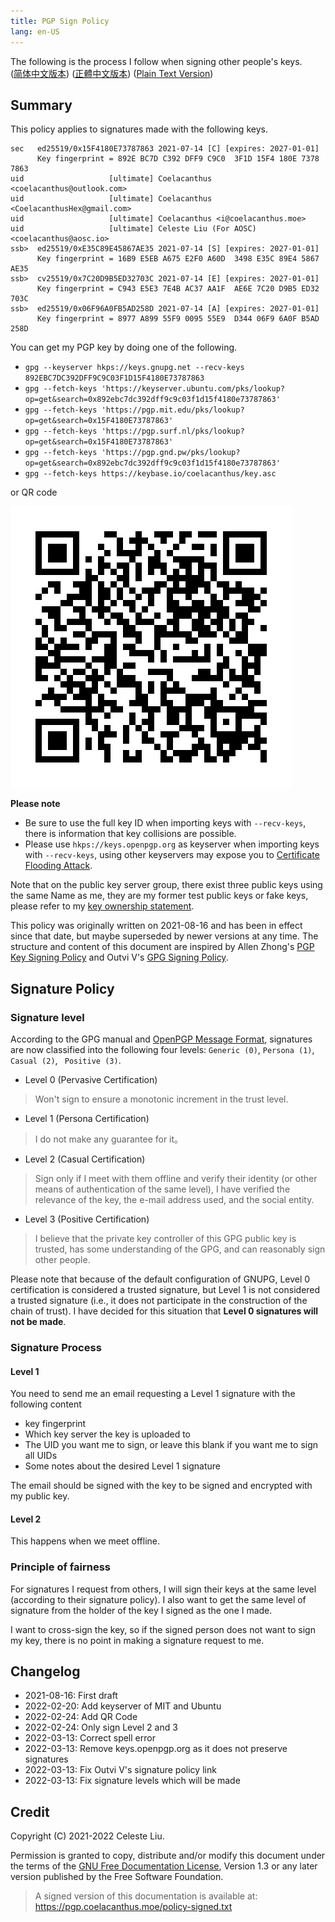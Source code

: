 ```yaml
---
title: PGP Sign Policy
lang: en-US
---
```


The following is the process I follow when signing other people's keys. \
([简体中文版本](./pgp-policy.zh-CN.html))
([正體中文版本](./pgp-policy.zh-TW.html))
([Plain Text Version](./policy.txt))

## Summary

This policy applies to signatures made with the following keys.
```
sec   ed25519/0x15F4180E73787863 2021-07-14 [C] [expires: 2027-01-01]
      Key fingerprint = 892E BC7D C392 DFF9 C9C0  3F1D 15F4 180E 7378 7863
uid                   [ultimate] Coelacanthus <coelacanthus@outlook.com>
uid                   [ultimate] Coelacanthus <CoelacanthusHex@gmail.com>
uid                   [ultimate] Coelacanthus <i@coelacanthus.moe>
uid                   [ultimate] Celeste Liu (For AOSC) <coelacanthus@aosc.io>
ssb>  ed25519/0xE35C89E45867AE35 2021-07-14 [S] [expires: 2027-01-01]
      Key fingerprint = 16B9 E5EB A675 E2F0 A60D  3498 E35C 89E4 5867 AE35
ssb>  cv25519/0x7C20D9B5ED32703C 2021-07-14 [E] [expires: 2027-01-01]
      Key fingerprint = C943 E5E3 7E4B AC37 AA1F  AE6E 7C20 D9B5 ED32 703C
ssb>  ed25519/0x06F96A0FB5AD258D 2021-07-14 [A] [expires: 2027-01-01]
      Key fingerprint = 8977 A899 55F9 0095 55E9  D344 06F9 6A0F B5AD 258D
```

You can get my PGP key by doing one of the following.

- `gpg --keyserver hkps://keys.gnupg.net --recv-keys 892EBC7DC392DFF9C9C03F1D15F4180E73787863`
- `gpg --fetch-keys 'https://keyserver.ubuntu.com/pks/lookup?op=get&search=0x892ebc7dc392dff9c9c03f1d15f4180e73787863'`
- `gpg --fetch-keys 'https://pgp.mit.edu/pks/lookup?op=get&search=0x15F4180E73787863'`
- `gpg --fetch-keys 'https://pgp.surf.nl/pks/lookup?op=get&search=0x15F4180E73787863'`
- `gpg --fetch-keys 'https://pgp.gnd.pw/pks/lookup?op=get&search=0x892ebc7dc392dff9c9c03f1d15f4180e73787863'`
- `gpg --fetch-keys https://keybase.io/coelacanthus/key.asc`

or QR code

[![](../public-key.png)](https://pgp.coelacanthus.moe/public-key.png)

**Please note**

- Be sure to use the full key ID when importing keys with `--recv-keys`, there is information that key collisions are possible.
- Please use `hkps://keys.openpgp.org` as keyserver when importing keys with `--recv-keys`, using other keyservers may expose you to [Certificate Flooding Attack](https://dkg.fifthhorseman.net/blog/openpgp-certificate-flooding.html).

Note that on the public key server group, there exist three public keys using the same Name as me, they are my former test public keys or fake keys, please refer to my [key ownership statement](https://pgp.coelacanthus.moes/key-ownership-statement.txt).

This policy was originally written on 2021-08-16 and has been in effect since that date, but maybe superseded by newer versions at any time. The structure and content of this document are inspired by Allen Zhong's [PGP Key Signing Policy](https://atr.me/~pgp/policy-cn.html) and Outvi V's [GPG Signing Policy](https://blog.outv.im/p/gpg-policy/).

## Signature Policy

### Signature level

According to the GPG manual and [OpenPGP Message Format](https://datatracker.ietf.org/doc/html/rfc4880), signatures are now classified into the following four levels: `Generic (0)`, `Persona (1)`, `Casual (2)`, ` Positive (3)`.

- Level 0 (Pervasive Certification)

> Won't sign to ensure a monotonic increment in the trust level.

- Level 1 (Persona Certification)

> I do not make any guarantee for it。

- Level 2 (Casual Certification)

> Sign only if I meet with them offline and verify their identity (or other means of authentication of the same level), I have verified the relevance of the key, the e-mail address used, and the social entity.

- Level 3 (Positive Certification)

> I believe that the private key controller of this GPG public key is trusted, has some understanding of the GPG, and can reasonably sign other people.

Please note that because of the default configuration of GNUPG, Level 0 certification is considered a trusted signature, but Level 1 is not considered a trusted signature (i.e., it does not participate in the construction of the chain of trust). I have decided for this situation that **Level 0 signatures will not be made**.

### Signature Process

#### Level 1

You need to send me an email requesting a Level 1 signature with the following content

- key fingerprint
- Which key server the key is uploaded to
- The UID you want me to sign, or leave this blank if you want me to sign all UIDs
- Some notes about the desired Level 1 signature

The email should be signed with the key to be signed and encrypted with my public key.

#### Level 2

This happens when we meet offline.

### Principle of fairness

For signatures I request from others, I will sign their keys at the same level (according to their signature policy). I also want to get the same level of signature from the holder of the key I signed as the one I made.

I want to cross-sign the key, so if the signed person does not want to sign my key, there is no point in making a signature request to me.

## Changelog

- 2021-08-16: First draft
- 2022-02-20: Add keyserver of MIT and Ubuntu
- 2022-02-24: Add QR Code
- 2022-02-24: Only sign Level 2 and 3
- 2022-03-13: Correct spell error
- 2022-03-13: Remove keys.openpgp.org as it does not preserve signatures
- 2022-03-13: Fix Outvi V's signature policy link
- 2022-03-13: Fix signature levels which will be made

## Credit

Copyright (C) 2021-2022 Celeste Liu.

Permission is granted to copy, distribute and/or modify this document under the terms of the [GNU Free Documentation License](https://www.gnu.org/licenses/fdl.html), Version 1.3 or any later version published by the Free Software Foundation.

> A signed version of this documentation is available at:
> https://pgp.coelacanthus.moe/policy-signed.txt
